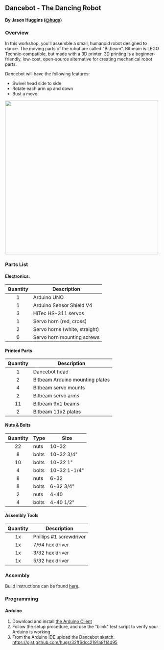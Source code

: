 

  ## Dancebot - The Dancing Robot
__By Jason Huggins ([@hugs](https://twitter.com/hugs))__



### Overview

In this workshop, you'll assemble a small, humanoid robot designed to dance. The moving parts of the robot are called "Bitbeam". Bitbeam is LEGO Technic-compatible, but made with a 3D printer. 3D printing is a beginner-friendly, low-cost, open-source alternative for creating mechanical robot parts.

Dancebot will have the following features:

- Swivel head side to side
- Rotate each arm up and down
- Bust a move.

<img src="img/dancing-nodebot.png" width="500px"/>

### Parts List

#### Electronics:

Quantity | Description
:---: | ---
1 | Arduino UNO
1 | Arduino Sensor Shield V4
3 | HiTec HS-311 servos
1 | Servo horn (red, cross)
2 | Servo horns (white, straight)
6 | Servo horn mounting screws

#### Printed Parts

Quantity | Description
:---: | ---
1   |  Dancebot head
2   |  Bitbeam Arduino mounting plates
4   |  Bitbeam servo mounts
2   |  Bitbeam servo arms
11  |  Bitbeam 9x1 beams
2   |  Bitbeam 11x2 plates

#### Nuts & Bolts

Quantity | Type | Size
:---: | --- | ---
22  | nuts  | 10-32
8   | bolts | 10-32 3/4" 
10  | bolts | 10-32 1" 
4   | bolts | 10-32 1-1/4" 
8   | nuts  | 6-32
8   | bolts | 6-32 3/4" 
2   | nuts  | 4-40
4   | bolts | 4-40 1/2"

#### Assembly Tools

Quantity | Description
:---: | ---
1x  | Phillips #1 screwdriver
1x  | 7/64 hex driver
1x  | 3/32 hex driver
1x  | 5/32 hex driver

### Assembly

Build instructions can be found [here](https://github.com/hugs/dancebot/blob/master/instructions.pdf).

### Programming

#### Arduino

1. Download and install [the Arduino Client](http://arduino.cc/en/Guide/HomePage)
2. Follow the setup procedure, and use the "blink" test script to verify your Arduino is working
3. From the Arduino IDE upload the Dancebot sketch: https://gist.github.com/hugs/32ff6dcc2191a9f14d95
